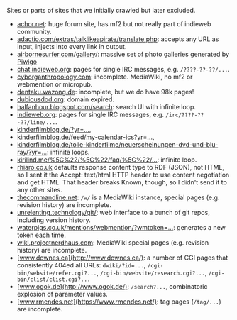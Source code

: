 Sites or parts of sites that we initially crawled but later excluded.

* [achor.net](http://achor.net/): huge forum site, has mf2 but not really part of indieweb community.
* [adactio.com/extras/talklikeapirate/translate.php](http://adactio.com/extras/talklikeapirate/): accepts any URL as input, injects into every link in output.
* [airbornesurfer.com/gallery/](http://airbornesurfer.com/gallery/): massive set of photo galleries generated by [Piwigo](http://piwigo.org)
* [chat.indieweb.org](https://chat.indieweb.org/): pages for single IRC messages, e.g. `/????-??-??/...`.
* [cyborganthropology.com](http://cyborganthropology.com/): incomplete. MediaWiki, no mf2 or webmention or micropub.
* [dentaku.wazong.de](https://dentaku.wazong.de/): incomplete, but we do have 98k pages!
* [dubiousdod.org](http://dubiousdod.org/): domain expired.
* [halfanhour.blogspot.com/search](http://halfanhour.blogspot.com/search): search UI with infinite loop.
* [indieweb.org](https://indieweb.org/): pages for single IRC messages, e.g. `/irc/????-??-??/line/...`.
* [kinderfilmblog.de/?yr=...](http://kinderfilmblog.de/),
* [kinderfilmblog.de/feed/my-calendar-ics?yr=...](http://kinderfilmblog.de/feed/my-calendar-ics),
* [kinderfilmblog.de/tolle-kinderfilme/neuerscheinungen-dvd-und-blu-ray/?yr=...](http://kinderfilmblog.de/tolle-kinderfilme/neuerscheinungen-dvd-und-blu-ray/): infinite loops.
* [kirilind.me/%5C%22/%5C%22/faq/%5C%22/...](http://kirilind.me/%5C%22/%5C%22/faq/%5C%22/): infinite loop.
* [rhiaro.co.uk](http://rhiaro.co.uk/) defaults response content type to RDF (JSON), not HTML, so I sent it the Accept: text/html HTTP header to use content negotiation and get HTML. That header breaks Known, though, so I didn't send it to any other sites.
* [thecommandline.net](http://thecommandline.net/): `/w/` is a MediaWiki instance, special pages (e.g. revision history) are incomplete.
* [unrelenting.technology/git/](https://unrelenting.technology/git/): web interface to a bunch of git repos, including version history.
* [waterpigs.co.uk/mentions/webmention/?wmtoken=...](https://waterpigs.co.uk/mentions/webmention/): generates a new token each time.
* [wiki.projectnerdhaus.com](http://wiki.projectnerdhaus.com/): MediaWiki special pages (e.g. revision history) are incomplete.
* [www.downes.ca](http://www.downes.ca/): a number of CGI pages that consistently 404ed all URLs: `dwiki/?id=...`, `/cgi-bin/website/refer.cgi?...`, `/cgi-bin/website/research.cgi?...`, `/cgi-bin/clist/clist.cgi?...`
* [www.ogok.de](http://www.ogok.de/): `/search?...`, combinatoric explosion of parameter values.
* [www.rmendes.net](https://www.rmendes.net/): tag pages (`/tag/...`) are incomplete.
